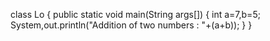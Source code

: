 class Lo
{
public static void main(String args[])
{
int a=7,b=5;
System,out.println("Addition of two numbers : "+(a+b));
}
}
